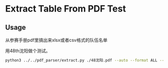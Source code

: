 # Extract Table From PDF Test

## Usage

从参赛手册pdf里搞出来xlsx或者csv格式的队伍名单

用48th沈阳做个测试。

```bash
python3 ../../pdf_parser/extract.py ./48沈阳.pdf --auto --format ALL --output "./沈阳"
```
